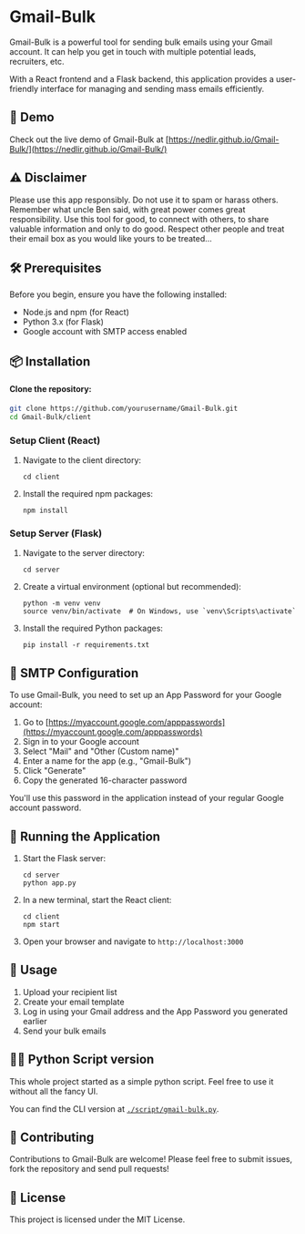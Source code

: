 # Gmail-Bulk

Gmail-Bulk is a powerful tool for sending bulk emails using your Gmail account. It can help you get in touch with multiple potential leads, recruiters, etc.

With a React frontend and a Flask backend, this application provides a user-friendly interface for managing and sending mass emails efficiently.

## 🚀 Demo

Check out the live demo of Gmail-Bulk at [https://nedlir.github.io/Gmail-Bulk/](https://nedlir.github.io/Gmail-Bulk/)

## ⚠️ Disclaimer

Please use this app responsibly. Do not use it to spam or harass others. Remember what uncle Ben said, with great power comes great responsibility. Use this tool for good, to connect with others, to share valuable information and only to do good. Respect other people and treat their email box as you would like yours to be treated...

## 🛠️ Prerequisites

Before you begin, ensure you have the following installed:

- Node.js and npm (for React)
- Python 3.x (for Flask)
- Google account with SMTP access enabled

## 📦 Installation

#### Clone the repository:

```bash
git clone https://github.com/yourusername/Gmail-Bulk.git
cd Gmail-Bulk/client
```

### Setup Client (React)

1. Navigate to the client directory:

   ```
   cd client
   ```

2. Install the required npm packages:
   ```
   npm install
   ```

### Setup Server (Flask)

1. Navigate to the server directory:

   ```
   cd server
   ```

2. Create a virtual environment (optional but recommended):

   ```
   python -m venv venv
   source venv/bin/activate  # On Windows, use `venv\Scripts\activate`
   ```

3. Install the required Python packages:
   ```
   pip install -r requirements.txt
   ```

## 🔐 SMTP Configuration

To use Gmail-Bulk, you need to set up an App Password for your Google account:

1. Go to [https://myaccount.google.com/apppasswords](https://myaccount.google.com/apppasswords)
2. Sign in to your Google account
3. Select "Mail" and "Other (Custom name)"
4. Enter a name for the app (e.g., "Gmail-Bulk")
5. Click "Generate"
6. Copy the generated 16-character password

You'll use this password in the application instead of your regular Google account password.

## 🚀 Running the Application

1. Start the Flask server:

   ```
   cd server
   python app.py
   ```

2. In a new terminal, start the React client:

   ```
   cd client
   npm start
   ```

3. Open your browser and navigate to `http://localhost:3000`

## 🔧 Usage

1. Upload your recipient list
2. Create your email template
3. Log in using your Gmail address and the App Password you generated earlier
4. Send your bulk emails

## 👨‍💻 Python Script version

This whole project started as a simple python script. Feel free to use it without all the fancy UI.

You can find the CLI version at [`./script/gmail-bulk.py`](./script/gmail-bulk.py).

## 🤝 Contributing

Contributions to Gmail-Bulk are welcome! Please feel free to submit issues, fork the repository and send pull requests!

## 📄 License

This project is licensed under the MIT License.
